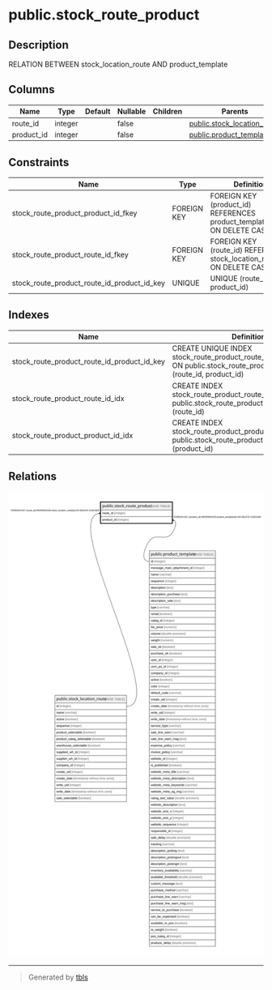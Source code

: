 # public.stock_route_product

## Description

RELATION BETWEEN stock_location_route AND product_template

## Columns

| Name | Type | Default | Nullable | Children | Parents | Comment |
| ---- | ---- | ------- | -------- | -------- | ------- | ------- |
| route_id | integer |  | false |  | [public.stock_location_route](public.stock_location_route.md) |  |
| product_id | integer |  | false |  | [public.product_template](public.product_template.md) |  |

## Constraints

| Name | Type | Definition |
| ---- | ---- | ---------- |
| stock_route_product_product_id_fkey | FOREIGN KEY | FOREIGN KEY (product_id) REFERENCES product_template(id) ON DELETE CASCADE |
| stock_route_product_route_id_fkey | FOREIGN KEY | FOREIGN KEY (route_id) REFERENCES stock_location_route(id) ON DELETE CASCADE |
| stock_route_product_route_id_product_id_key | UNIQUE | UNIQUE (route_id, product_id) |

## Indexes

| Name | Definition |
| ---- | ---------- |
| stock_route_product_route_id_product_id_key | CREATE UNIQUE INDEX stock_route_product_route_id_product_id_key ON public.stock_route_product USING btree (route_id, product_id) |
| stock_route_product_route_id_idx | CREATE INDEX stock_route_product_route_id_idx ON public.stock_route_product USING btree (route_id) |
| stock_route_product_product_id_idx | CREATE INDEX stock_route_product_product_id_idx ON public.stock_route_product USING btree (product_id) |

## Relations

![er](public.stock_route_product.svg)

---

> Generated by [tbls](https://github.com/k1LoW/tbls)
